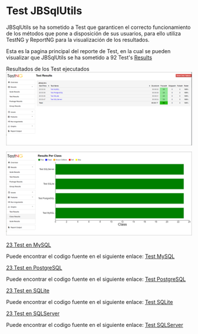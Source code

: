 # Test JBSqlUtils

JBSqlUtils se ha sometido a Test que garanticen el correcto funcionamiento de los métodos
que pone a disposición de sus usuarios, para ello utiliza TestNG y ReportNG para la visualización
de los resultados.

Esta es la pagina principal del reporte de Test, en la cual se pueden visualizar
que JBSqlUtils se ha sometido a 92 Test's
[Results](https://jbranadev.github.io/JBSqlUtilsTest.github.io/html/index.html)

Resultados de los Test ejecutados
![](../../Imagenes/TestResult/TestResult.png)

![](../../Imagenes/TestResult/ResultForClass.png)

[23 Test en MySQL](https://jbranadev.github.io/JBSqlUtilsTest.github.io/html/suite1_test1_results.html)

Puede encontrar el codigo fuente en el siguiente enlace:
[Test MySQL](https://github.com/Jbranadev/JBSqlUtils/blob/master/src/test/java/io/github/josecarlosbran/JBSqlUtils/JBSqlUtilsTestMySQL.java)

[23 Test en PostgreSQL](https://jbranadev.github.io/JBSqlUtilsTest.github.io/html/suite1_test2_results.html)

Puede encontrar el codigo fuente en el siguiente enlace:
[Test PostgreSQL](https://github.com/Jbranadev/JBSqlUtils/blob/master/src/test/java/io/github/josecarlosbran/JBSqlUtils/JBSqlUtilsTestPostgreSQL.java)

[23 Test en SQLite](https://jbranadev.github.io/JBSqlUtilsTest.github.io/html/suite1_test3_results.html)

Puede encontrar el codigo fuente en el siguiente enlace:
[Test SQLite](https://github.com/Jbranadev/JBSqlUtils/blob/master/src/test/java/io/github/josecarlosbran/JBSqlUtils/JBSqlUtilsTestSQLite.java)

[23 Test en SQLServer](https://jbranadev.github.io/JBSqlUtilsTest.github.io/html/suite1_test4_results.html)

Puede encontrar el codigo fuente en el siguiente enlace:
[Test SQLServer](https://github.com/Jbranadev/JBSqlUtils/blob/master/src/test/java/io/github/josecarlosbran/JBSqlUtils/JBSqlUtilsTestSQLServer.java) 

